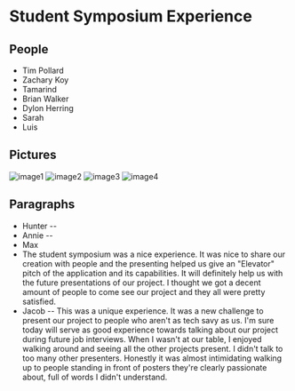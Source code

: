 # Student Symposium Experience



## People
- Tim Pollard 
- Zachary Koy 
- Tamarind 
- Brian Walker 
- Dylon Herring
- Sarah 
- Luis 

## Pictures 
![image1](https://github.com/mkidd04/RefReps-Education/blob/main/Auxiliary%20Files/SYMPOSIUM1.jpg)
![image2](https://github.com/mkidd04/RefReps-Education/blob/main/Auxiliary%20Files/SYMPOSIUM2.jpg)
![image3](https://github.com/mkidd04/RefReps-Education/blob/main/Auxiliary%20Files/SYMPOSIUM3.jpg)
![image4](https://github.com/mkidd04/RefReps-Education/blob/main/Auxiliary%20Files/SYMPOSIUM4.jpg)

## Paragraphs 
- Hunter 
--
- Annie 
--
- Max 
 - The student symposium was a nice experience. It was nice to share our creation with people and the presenting helped us give an "Elevator" pitch of the application and its capabilities. It will definitely help us with the future presentations of our project. I thought we got a decent amount of people to come see our project and they all were pretty satisfied. 
- Jacob
-- This was a unique experience. It was a new challenge to present our project to people who aren't as tech savy as us. I'm sure today will serve as good experience towards talking about our project during future job interviews. When I wasn't at our table, I enjoyed walking around and seeing all the other projects present. I didn't talk to too many other presenters. Honestly it was almost intimidating walking up to people standing in front of posters they're clearly passionate about, full of words I didn't understand. 
